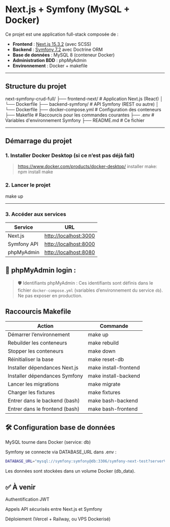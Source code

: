 # Next.js + Symfony (MySQL + Docker)

Ce projet est une application full-stack composée de :

- **Frontend** : [Next.js 15.3.2](https://nextjs.org/) (avec SCSS)
- **Backend** : [Symfony 7.2](https://symfony.com/) avec Doctrine ORM
- **Base de données** : MySQL 8 (conteneur Docker)
- **Administration BDD** : phpMyAdmin
- **Environnement** : Docker + makefile

---

## Structure du projet

next-symfony-crud-full/
├── frontend-next/ # Application Next.js (React)
│ └── Dockerfile
├── backend-symfony/ # API Symfony (REST ou autre)
│ └── Dockerfile
├── docker-compose.yml # Configuration des conteneurs
├── Makefile # Raccourcis pour les commandes courantes
├── .env # Variables d'environnement Symfony
├── README.md # Ce fichier


---

## Démarrage du projet

### 1. Installer Docker Desktop (si ce n’est pas déjà fait)
> https://www.docker.com/products/docker-desktop/
> installer make: npm install make

### 2. Lancer le projet
make up

--- 

### 3. Accéder aux services

| Service     | URL                                            |
| ----------- | ---------------------------------------------- |
| Next.js     | [http://localhost:3000](http://localhost:3000) |
| Symfony API | [http://localhost:8000](http://localhost:8000) |
| phpMyAdmin  | [http://localhost:8080](http://localhost:8080) |

## 🔑 phpMyAdmin login :

> 🛡️ Identifiants phpMyAdmin :
> Ces identifiants sont définis dans le fichier `docker-compose.yml` (variables d’environnement du service `db`). Ne pas exposer en production.


## Raccourcis Makefile
| Action	                                | Commande                  |
| ---------------------------------------   | ------------------------- |                            
| Démarrer l’environnement	                | make up                   |
| Rebuilder les conteneurs	                | make rebuild              |
| Stopper les conteneurs	                | make down                 |
| Réinitialiser la base	                    | make reset-db             |
| Installer dépendances Next.js	            | make install-frontend     |
| Installer dépendances Symfony	            | make install-backend      |
| Lancer les migrations	                    | make migrate              |
| Charger les fixtures	                    | make fixtures             |
| Entrer dans le backend (bash)	            | make bash-backend         |   
| Entrer dans le frontend (bash)	        | make bash-frontend        |

## 🛠️ Configuration base de données
MySQL tourne dans Docker (service: db)

Symfony se connecte via DATABASE_URL dans .env :

```bash
DATABASE_URL="mysql://symfony:symfony@db:3306/symfony-next-test?serverVersion=8.0"
```
Les données sont stockées dans un volume Docker (db_data).

## ✅ À venir
Authentification JWT

Appels API sécurisés entre Next.js et Symfony

Déploiement (Vercel + Railway, ou VPS Dockerisé)